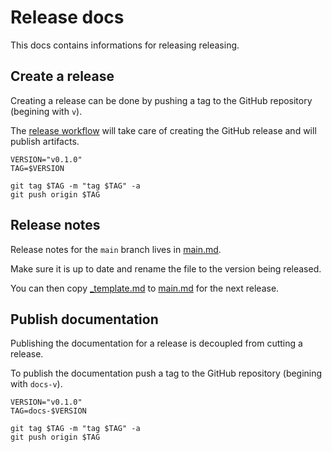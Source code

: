 # Release docs

This docs contains informations for releasing releasing.

## Create a release

Creating a release can be done by pushing a tag to the GitHub repository (begining with `v`).

The [release workflow](../../.github/workflows/release.yaml) will take care of creating the GitHub release and will publish artifacts.

```shell
VERSION="v0.1.0"
TAG=$VERSION

git tag $TAG -m "tag $TAG" -a
git push origin $TAG
```

## Release notes

Release notes for the `main` branch lives in [main.md](../../.release-notes/main.md).

Make sure it is up to date and rename the file to the version being released.

You can then copy [_template.md](../../.release-notes/_template.md) to [main.md](../../.release-notes/main.md) for the next release.

## Publish documentation

Publishing the documentation for a release is decoupled from cutting a release.

To publish the documentation push a tag to the GitHub repository (begining with `docs-v`).

```shell
VERSION="v0.1.0"
TAG=docs-$VERSION

git tag $TAG -m "tag $TAG" -a
git push origin $TAG
```
